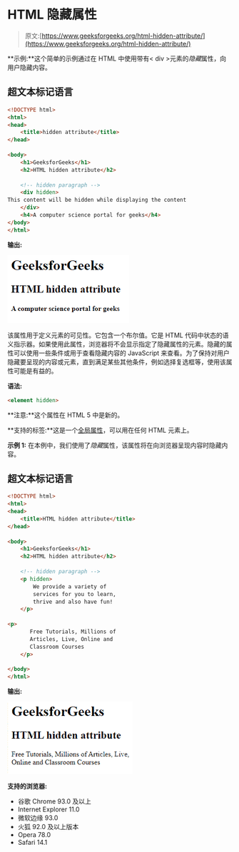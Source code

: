 # HTML 隐藏属性

> 原文:[https://www.geeksforgeeks.org/html-hidden-attribute/](https://www.geeksforgeeks.org/html-hidden-attribute/)

**示例:**这个简单的示例通过在 HTML 中使用带有< div >元素的*隐藏*属性，向用户隐藏内容。

## 超文本标记语言

```html
<!DOCTYPE html>
<html>
<head>
    <title>hidden attribute</title>
</head>

<body>
    <h1>GeeksforGeeks</h1>
    <h2>HTML hidden attribute</h2>

    <!-- hidden paragraph -->
    <div hidden> 
This content will be hidden while displaying the content 
    </div>
    <h4>A computer science portal for geeks</h4> 
</body>
</html>
```

**输出:**

![](img/9ab244ea14ea5f63bd883db7b76abcd6.png)

该属性用于定义元素的可见性。它包含一个布尔值。它是 HTML 代码中状态的语义指示器。如果使用此属性，浏览器将不会显示指定了隐藏属性的元素。隐藏的属性可以使用一些条件或用于查看隐藏内容的 JavaScript 来查看。为了保持对用户隐藏要呈现的内容或元素，直到满足某些其他条件，例如选择复选框等，使用该属性可能是有益的。

**语法:**

```html
<element hidden>
```

**注意:**这个属性在 HTML 5 中是新的。

**支持的标签:**这是一个[全局属性](https://www.geeksforgeeks.org/html-global-attributes/)，可以用在任何 HTML 元素上。

**示例 1:** 在本例中，我们使用了*隐藏*属性，该属性将在向浏览器呈现内容时隐藏内容。

## 超文本标记语言

```html
<!DOCTYPE html>
<html>
<head>
    <title>HTML hidden attribute</title>
</head>

<body>
    <h1>GeeksforGeeks</h1>
    <h2>HTML hidden attribute</h2>

    <!-- hidden paragraph -->
    <p hidden>
        We provide a variety of 
        services for you to learn, 
        thrive and also have fun! 
    </p>

<p>
       Free Tutorials, Millions of 
       Articles, Live, Online and 
       Classroom Courses
    </p>

</body>
</html>
```

**输出:**

![](img/5204c99a3c6aa583bb942c14ca9eed9c.png)

**支持的浏览器:**

*   谷歌 Chrome 93.0 及以上
*   Internet Explorer 11.0
*   微软边缘 93.0
*   火狐 92.0 及以上版本
*   Opera 78.0
*   Safari 14.1